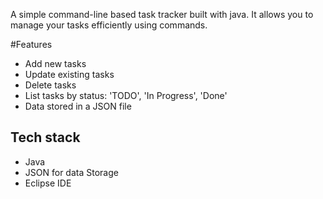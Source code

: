A simple command-line based task tracker built with java.
It allows you to manage your tasks efficiently using commands.

#Features
- Add new tasks
- Update existing tasks
- Delete tasks
- List tasks by status: 'TODO', 'In Progress', 'Done'
- Data stored in a JSON file

## Tech stack
 - Java
 - JSON for data Storage
 - Eclipse IDE
